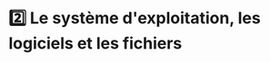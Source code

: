 # 2️⃣ Le système d'exploitation, les logiciels et les fichiers


<!--


## 2.1 - L'OS

## 2.2 - Les logiciels

## 2.3 - Le gestionnaire de fichiers (lancement des logiciels, types de fichiers)


-->
